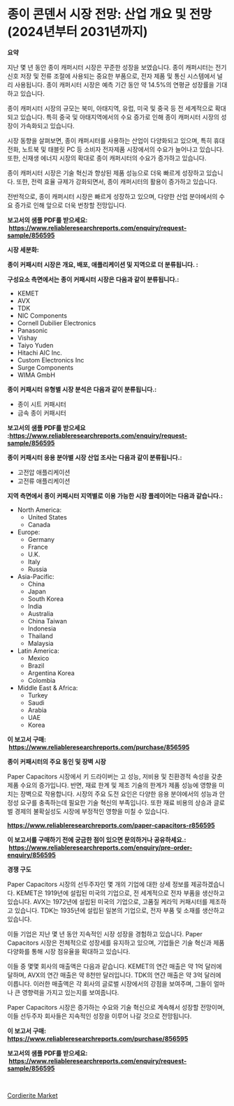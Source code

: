 <p><h1>종이 콘덴서 시장 전망: 산업 개요 및 전망 (2024년부터 2031년까지)</h1></p><p><strong>요약</strong></p>
<p><p>지난 몇 년 동안 종이 캐퍼시터 시장은 꾸준한 성장을 보였습니다. 종이 캐퍼시터는 전기 신호 저장 및 전류 조절에 사용되는 중요한 부품으로, 전자 제품 및 통신 시스템에서 널리 사용됩니다. 종이 캐퍼시터 시장은 예측 기간 동안 약 14.5%의 연평균 성장률을 기대하고 있습니다.</p><p>종이 캐퍼시터 시장의 규모는 북미, 아태지역, 유럽, 미국 및 중국 등 전 세계적으로 확대되고 있습니다. 특히 중국 및 아태지역에서의 수요 증가로 인해 종이 캐퍼시터 시장의 성장이 가속화되고 있습니다.</p><p>시장 동향을 살펴보면, 종이 캐퍼시터를 사용하는 산업이 다양화되고 있으며, 특히 휴대전화, 노트북 및 태블릿 PC 등 소비자 전자제품 시장에서의 수요가 늘어나고 있습니다. 또한, 신재생 에너지 시장의 확대로 종이 캐퍼시터의 수요가 증가하고 있습니다.</p><p>종이 캐퍼시터 시장은 기술 혁신과 향상된 제품 성능으로 더욱 빠르게 성장하고 있습니다. 또한, 전력 효율 규제가 강화되면서, 종이 캐퍼시터의 활용이 증가하고 있습니다.</p><p>전반적으로, 종이 캐퍼시터 시장은 빠르게 성장하고 있으며, 다양한 산업 분야에서의 수요 증가로 인해 앞으로 더욱 번창할 전망입니다.</p></p>
<p><strong>보고서의 샘플 PDF를 받으세요: &nbsp;<a href="https://www.reliableresearchreports.com/enquiry/request-sample/856595">https://www.reliableresearchreports.com/enquiry/request-sample/856595</a></strong></p>
<p><strong>시장 세분화:</strong></p>
<p><strong> 종이 커패시터 시장은 개요, 배포, 애플리케이션 및 지역으로 더 분류됩니다. :</strong></p>
<p><strong>구성요소 측면에서는 종이 커패시터 시장은 다음과 같이 분류됩니다.:</strong></p>
<p><ul><li>KEMET</li><li>AVX</li><li>TDK</li><li>NIC Components</li><li>Cornell Dubilier Electronics</li><li>Panasonic</li><li>Vishay</li><li>Taiyo Yuden</li><li>Hitachi AIC Inc.</li><li>Custom Electronics Inc</li><li>Surge Components</li><li>WIMA GmbH</li></ul></p>
<p><strong> 종이 커패시터 유형별 시장 분석은 다음과 같이 분류됩니다.:</strong></p>
<p><ul><li>종이 시트 커패시터</li><li>금속 종이 커패시터</li></ul></p>
<p><strong>보고서의 샘플 PDF를 받으세요 :<a href="https://www.reliableresearchreports.com/enquiry/request-sample/856595">https://www.reliableresearchreports.com/enquiry/request-sample/856595</a></strong></p>
<p><strong> 종이 커패시터 응용 분야별 시장 산업 조사는 다음과 같이 분류됩니다.:</strong></p>
<p><ul><li>고전압 애플리케이션</li><li>고전류 애플리케이션</li></ul></p>
<p><strong>지역 측면에서 종이 커패시터 지역별로 이용 가능한 시장 플레이어는 다음과 같습니다.:</strong></p>
<p><ul>
    <li>
        North America:
        <ul>
            <li>United States</li>
            <li>Canada</li>
        </ul>
    </li>
    <li>
        Europe:
        <ul>
            <li>Germany</li>
            <li>France</li>
            <li>U.K.</li>
            <li>Italy</li>
            <li>Russia</li>
        </ul>
    </li>
    <li>
        Asia-Pacific:
        <ul>
            <li>China</li>
            <li>Japan</li>
            <li>South Korea</li>
            <li>India</li>
            <li>Australia</li>
            <li>China Taiwan</li>
            <li>Indonesia</li>
            <li>Thailand</li>
            <li>Malaysia</li>
        </ul>
    </li>
    <li>
        Latin America:
        <ul>
            <li>Mexico</li>
            <li>Brazil</li>
            <li>Argentina Korea</li>
            <li>Colombia</li>
        </ul>
    </li>
    <li>
        Middle East & Africa:
        <ul>
            <li>Turkey</li>
            <li>Saudi</li>
            <li>Arabia</li>
            <li>UAE</li>
            <li>Korea</li>
        </ul>
    </li>
    </ul></p>
<p><strong>이 보고서 구매: &nbsp;<a href="https://www.reliableresearchreports.com/purchase/856595">https://www.reliableresearchreports.com/purchase/856595</a></strong></p>
<p><strong>종이 커패시터의 주요 동인 및 장벽 시장</strong></p>
<p><p>Paper Capacitors 시장에서 키 드라이버는 고 성능, 저비용 및 친환경적 속성을 갖춘 제품 수요의 증가입니다. 반면, 재료 한계 및 제조 기술의 한계가 제품 성능에 영향을 미치는 장벽으로 작용합니다. 시장의 주요 도전 요인은 다양한 응용 분야에서의 성능과 안정성 요구를 충족하는데 필요한 기술 혁신의 부족입니다. 또한 재료 비용의 상승과 글로벌 경제의 불확실성도 시장에 부정적인 영향을 미칠 수 있습니다.</p></p>
<p><strong><a href="https://www.reliableresearchreports.com/paper-capacitors-r856595">https://www.reliableresearchreports.com/paper-capacitors-r856595</a></strong></p>
<p><strong>이 보고서를 구매하기 전에 궁금한 점이 있으면 문의하거나 공유하세요.: &nbsp;<a href="https://www.reliableresearchreports.com/enquiry/pre-order-enquiry/856595">https://www.reliableresearchreports.com/enquiry/pre-order-enquiry/856595</a></strong></p>
<p><strong>경쟁 구도</strong></p>
<p><p>Paper Capacitors 시장의 선두주자인 몇 개의 기업에 대한 상세 정보를 제공하겠습니다. KEMET은 1919년에 설립된 미국의 기업으로, 전 세계적으로 전자 부품을 생산하고 있습니다. AVX는 1972년에 설립된 미국의 기업으로, 고품질 케라믹 커패시터를 제조하고 있습니다. TDK는 1935년에 설립된 일본의 기업으로, 전자 부품 및 소재를 생산하고 있습니다.</p><p>이들 기업은 지난 몇 년 동안 지속적인 시장 성장을 경험하고 있습니다. Paper Capacitors 시장은 전체적으로 성장세를 유지하고 있으며, 기업들은 기술 혁신과 제품 다양화를 통해 시장 점유율을 확대하고 있습니다.</p><p>이들 중 몇몇 회사의 매출액은 다음과 같습니다. KEMET의 연간 매출은 약 1억 달러에 달하며, AVX의 연간 매출은 약 8천만 달러입니다. TDK의 연간 매출은 약 3억 달러에 이릅니다. 이러한 매출액은 각 회사의 글로벌 시장에서의 강점을 보여주며, 그들이 얼마나 큰 영향력을 가지고 있는지를 보여줍니다.</p><p>Paper Capacitors 시장은 증가하는 수요와 기술 혁신으로 계속해서 성장할 전망이며, 이들 선두주자 회사들은 지속적인 성장을 이루어 나갈 것으로 전망됩니다.</p></p>
<p><strong>이 보고서 구매: &nbsp; <a href="https://www.reliableresearchreports.com/purchase/856595">https://www.reliableresearchreports.com/purchase/856595</a></strong></p>
<p><strong>보고서의 샘플 PDF를 받으세요: &nbsp;<a href="https://www.reliableresearchreports.com/enquiry/request-sample/856595">https://www.reliableresearchreports.com/enquiry/request-sample/856595</a></strong><strong></strong></p>
<p>&nbsp;</p>
<p><p><a href="https://fuschia-pecorino-a6d.notion.site/Cordierite-Market-Analysis-Examines-its-Scope-on-Growth-Opportunities-and-Forecasted-Trends-Spannin-7afd761dd39b4433a6c01d2857857c0f">Cordierite Market</a></p></p>